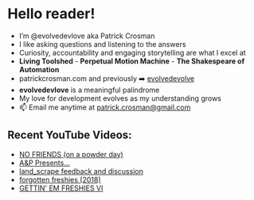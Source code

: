 # Hello reader!  
- I’m @evolvedevlove aka Patrick Crosman  
- I like asking questions and listening to the answers
- Curiosity, accountability and engaging storytelling are what I excel at
- **Living Toolshed** - **Perpetual Motion Machine** - **The Shakespeare of Automation**
- patrickcrosman.com and previously ➡️ [evolvedevolve](https://www.github.com/evolvedevolve?tab=repositories)
- __evolvedevlove__ is a meaningful palindrome
- My love for development evolves as my understanding grows
- 📫 Email me anytime at patrick.crosman@gmail.com

## Recent YouTube Videos:

<!-- YOUTUBE:START -->
- [NO FRIENDS &lpar;on a powder day&rpar;](https://www.youtube.com/watch?v=5L58-RBB4Bk)
- [A&amp;P Presents...](https://www.youtube.com/watch?v=iPxYw_iG48o)
- [land_scrape feedback and discussion](https://www.youtube.com/watch?v=e7rZ24X8osA)
- [forgotten freshies &lpar;2018&rpar;](https://www.youtube.com/watch?v=hdI1SZaWIig)
- [GETTIN&#39; EM FRESHIES VI](https://www.youtube.com/watch?v=CEdkFvnIMEc)
<!-- YOUTUBE:END -->

<!---
evolvedevlove/evolvedevlove is a ✨ special ✨ repository because its `README.md` (this file) appears on Patrick's GitHub profile.
You can learn a lot if you read the comments.
--->

